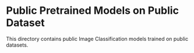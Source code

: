 # Public Pretrained Models on Public Dataset

This directory contains public Image Classification models trained on public datasets.
